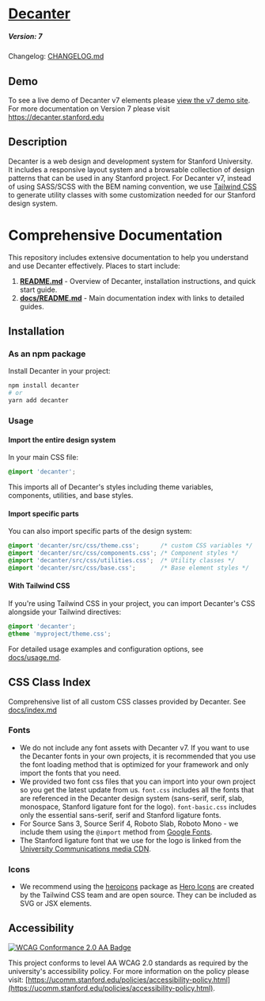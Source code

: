 # [Decanter](https://github.com/SU-SWS/decanter)
##### Version: 7

Changelog: [CHANGELOG.md](CHANGELOG.md)

## Demo
To see a live demo of Decanter v7 elements please [view the v7 demo site](https://decanter-v7.netlify.app/).
For more documentation on Version 7 please visit https://decanter.stanford.edu

## Description
Decanter is a web design and development system for Stanford University.
It includes a responsive layout system and a browsable collection of design patterns
that can be used in any Stanford project.
For Decanter v7, instead of using SASS/SCSS with the BEM naming convention, we use [Tailwind CSS](https://tailwindcss.com/) to generate utility classes with some customization needed for our Stanford design system.

# Comprehensive Documentation
This repository includes extensive documentation to help you understand and use Decanter effectively. Places to start include:
1. **[README.md](README.md)** - Overview of Decanter, installation instructions, and quick start guide.
2. **[docs/README.md](docs/README.md)** - Main documentation index with links to detailed guides.

## Installation

### As an npm package

Install Decanter in your project:

```bash
npm install decanter
# or
yarn add decanter
```

### Usage

#### Import the entire design system

In your main CSS file:

```css
@import 'decanter';
```

This imports all of Decanter's styles including theme variables, components, utilities, and base styles.

#### Import specific parts

You can also import specific parts of the design system:

```css
@import 'decanter/src/css/theme.css';      /* custom CSS variables */
@import 'decanter/src/css/components.css'; /* Component styles */
@import 'decanter/src/css/utilities.css';  /* Utility classes */
@import 'decanter/src/css/base.css';       /* Base element styles */
```

#### With Tailwind CSS

If you're using Tailwind CSS in your project, you can import Decanter's CSS alongside your Tailwind directives:

```css
@import 'decanter';
@theme 'myproject/theme.css';
```

For detailed usage examples and configuration options, see [docs/usage.md](docs/usage.md).

## CSS Class Index
Comprehensive list of all custom CSS classes provided by Decanter.
See [docs/index.md](docs/index.md)

### Fonts
- We do not include any font assets with Decanter v7. If you want to use the Decanter fonts in your own projects, it is recommended that you use the font loading method that is optimized for your framework and only import the fonts that you need.
- We provided two font css files that you can import into your own project so you get the latest update from us. `font.css` includes all the fonts that are referenced in the Decanter design system (sans-serif, serif, slab, monospace, Stanford ligature font for the logo). `font-basic.css` includes only the essential sans-serif, serif and Stanford ligature fonts.
- For Source Sans 3, Source Serif 4, Roboto Slab, Roboto Mono - we include them using the `@import` method from [Google Fonts](https://fonts.google.com/).
- The Stanford ligature font that we use for the logo is linked from the [University Communications media CDN](https://www-media.stanford.edu/assets/fonts/stanford.woff).

### Icons
- We recommend using the [heroicons](https://github.com/tailwindlabs/heroicons) package as [Hero Icons](https://heroicons.com/) are created by the Tailwind CSS team and are open source. They can be included as SVG or JSX elements.

## Accessibility
[![WCAG Conformance 2.0 AA Badge](https://www.w3.org/WAI/wcag2AA-blue.png)](https://www.w3.org/TR/WCAG20/)

This project conforms to level AA WCAG 2.0 standards as required by the university's accessibility policy. For more information on the policy please visit: [https://ucomm.stanford.edu/policies/accessibility-policy.html](https://ucomm.stanford.edu/policies/accessibility-policy.html).
